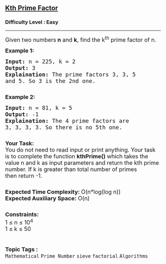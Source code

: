 <h2><a href="https://www.geeksforgeeks.org/problems/kth-prime-factor-of-a-number0132/1?page=1&category=sieve&sortBy=submissions">Kth Prime Factor</a></h2><h3>Difficulty Level : Easy</h3><hr><div class="problems_problem_content__Xm_eO"><p><span style="font-size:18px">Given two numbers<strong> n</strong> and <strong>k</strong>, find the k<sup>th</sup> prime factor&nbsp;of n.&nbsp;</span></p>

<p><strong><span style="font-size:18px">Example 1:</span></strong></p>

<pre><span style="font-size:18px"><strong>Input:</strong> n = 225, k = 2
<strong>Output:</strong> 3
<strong>Explaination:</strong> The prime factors 3, 3, 5 
and 5. So 3 is the 2nd one.</span></pre>

<p><br>
<strong><span style="font-size:18px">Example 2:</span></strong></p>

<pre><span style="font-size:18px"><strong>Input:</strong> n = 81, k = 5
<strong>Output:</strong> -1
<strong>Explaination:</strong> The 4 prime factors are 
3, 3, 3, 3. So there is no 5th one.</span></pre>

<p><br>
<span style="font-size:18px"><strong>Your Task:</strong><br>
You do not need to read input or print anything. Your task is to complete the function <strong>kthPrime()</strong> which takes the value n and k as input parameters and return&nbsp;the kth prime number. If k is greater than total number of primes then&nbsp;return -1.</span></p>

<p><br>
<span style="font-size:18px"><strong>Expected Time Complexity: </strong>O(n*log(log n))<br>
<strong>Expected Auxiliary Space:</strong> O(n)</span></p>

<p><br>
<span style="font-size:18px"><strong>Constraints:</strong><br>
1 ≤ n ≤ 10<sup>4</sup><br>
1 ≤ k ≤ 50</span></p>
</div><br><p><span style=font-size:18px><strong>Topic Tags : </strong><br><code>Mathematical</code>&nbsp;<code>Prime Number</code>&nbsp;<code>sieve</code>&nbsp;<code>factorial</code>&nbsp;<code>Algorithms</code>&nbsp;